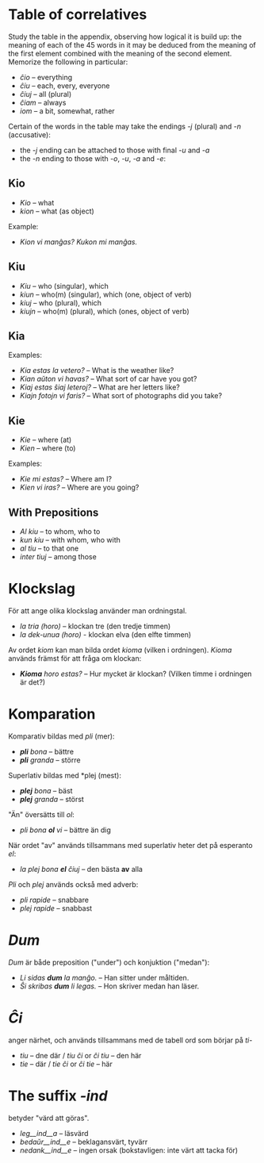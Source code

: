 # Table of correlatives

Study the table in the appendix, observing how logical it is build up: the meaning of each of the 45 words in it may be deduced from the meaning of the first element combined with the meaning of the second element. Memorize the following in particular:

- *ĉio*  – everything
- *ĉiu*  – each, every, everyone
- *ĉiuj*  – all (plural)
- *ĉiam* – always
- *iom* – a bit, somewhat, rather

Certain of the words in the table may take the endings *-j* (plural) and *-n* (accusative):

- the *-j* ending can be attached to those with final *-u* and *-a*
- the *-n* ending to those with *-o*, *-u*, *-a* and *-e*:

## Kio 

- *Kio* – what 
- *kion* – what (as object)

Example: 

- *Kion vi manĝas? Kukon mi manĝas.*

## Kiu
- *Kiu* – who (singular), which
- *kiun* – who(m) (singular), which (one, object of verb)
- *kiuj* – who (plural), which
- *kiujn* – who(m) (plural), which (ones, object of verb)

## Kia

Examples:

- *Kia estas la vetero?* – What is the weather like?
- *Kian aŭton vi havas?* – What sort of car have you got?
- *Kiaj estas ŝiaj leteroj?* – What are her letters like?
- *Kiajn fotojn vi faris?* – What sort of photographs did you take?

## Kie

- *Kie* – where (at)
- *Kien* – where (to)

Examples:

- *Kie mi estas?* – Where am I?
- *Kien vi iras?* – Where are you going?

## With Prepositions

- *Al kiu* – to whom, who to
- *kun kiu* – with whom, who with
- *al tiu* – to that one
- *inter tiuj* – among those

# Klockslag

För att ange olika klockslag använder man ordningstal. 

- *la tria (horo)* – klockan tre (den tredje timmen)
- *la dek-unua (horo)* - klockan elva (den elfte timmen)

Av ordet *kiom* kan man bilda ordet *kioma* (vilken i ordningen). *Kioma* används främst för att fråga om klockan:

- *__Kioma__ horo estas?* – Hur mycket är klockan? (Vilken timme i ordningen är det?)

# Komparation

Komparativ bildas med *pli* (mer):

- *__pli__ bona* – bättre
- *__pli__ granda* – större

Superlativ bildas med *plej (mest):

- *__plej__ bona* – bäst
- *__plej__ granda* – störst

"Än" översätts till *ol*:

- *pli bona __ol__ vi* – bättre än dig

När ordet "av" används tillsammans med superlativ heter det på esperanto *el*: 

- *la plej bona __el__ ĉiuj* – den bästa __av__ alla

*Pli* och *plej* används också med adverb:

- *pli rapide* – snabbare
- *plej rapide* – snabbast

# *Dum* 

*Dum* är både  preposition ("under") och konjuktion ("medan"):

- *Li sidas __dum__ la manĝo.* – Han sitter under måltiden.
- *Ŝi skribas __dum__ li legas.* – Hon skriver medan han läser.

# *Ĉi*

anger närhet, och används tillsammans med de tabell ord som börjar på *ti-*

- *tiu* – dne där / *tiu ĉi* or *ĉi tiu* – den här
- *tie* – där / *tie ĉi* or *ĉi tie* – här

# The suffix *-ind*

betyder "värd att göras".

- *leg__ind__a* – läsvärd
- *bedaŭr__ind__e* – beklagansvärt, tyvärr
- *nedank__ind__e* – ingen orsak (bokstavligen: inte värt att tacka för)

 
